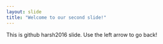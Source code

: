 ```yaml
---
layout: slide
title: "Welcome to our second slide!"
---
```

This is github harsh2016 slide.
Use the left arrow to go back!
